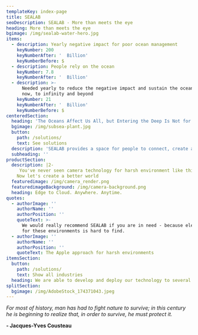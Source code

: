 ```yaml
---
templateKey: index-page
title: SEALAB
seoDescription: SEALAB - More than meets the eye
heading: More than meets the eye
bgimage: /img/sealab-water-hero.jpg
items:
  - description: Yearly negative impact for poor ocean management
    keyNumber: 200
    keyNumberAfter: '  Billion'
    keyNumberBefore: $
  - description: People rely on the ocean
    keyNumber: 7.8
    keyNumberAfter: '  Billion'
  - description: >-
      Needed yearly to reduce the negative impact and sustain the ocean from
      now, to infinity and beyond
    keyNumber: 21
    keyNumberAfter: '  Billion'
    keyNumberBefore: $
centeredSection:
  heading: 'The Oceans Affect Us All, but Entering the Deep Is Not for Everyone'
  bgimage: /img/subsea-plant.jpg
  button:
    path: /solutions/
    text: See solutions
  description: 'SEALAB provides a space for people to connect, create and communicate'
  subheading: ''
productSection:
  description: |2-
     You've never seen camera technology for harsh environment like this. 
    Now let's create a better world
  featuredimage: /img/camera_render.png
  featuredimageBackground: /img/camera-background.png
  heading: Edge to Cloud. Anywhere. Anytime.
quotes:
  - authorImage: ''
    authorName: ''
    authorPosition: ''
    quoteText: >-
      We would really recommend SEALAB if you are in need - because electronics
      for these environments is hard to find.
  - authorImage: ''
    authorName: ''
    authorPosition: ''
    quoteText: The Apple approach for harsh environments
itemsSection:
  button:
    path: /solutions/
    text: Show all industries
  heading: We are able to develop and deploy our technology to several industries
splitSection:
  bgimage: /img/AdobeStock_174371043.jpeg
---
```

*For most of history, man has had to fight nature to survive; in this century he is beginning to realize that, in order to survive, he must protect it.*

<strong id="quote-author">- Jacques-Yves Cousteau</strong>
